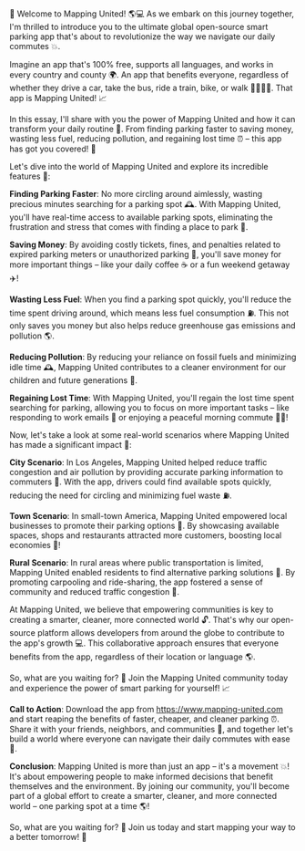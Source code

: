 🎉 Welcome to Mapping United! 🌎💻 As we embark on this journey together, I'm thrilled to introduce you to the ultimate global open-source smart parking app that's about to revolutionize the way we navigate our daily commutes 💥.

Imagine an app that's 100% free, supports all languages, and works in every country and county 🌍. An app that benefits everyone, regardless of whether they drive a car, take the bus, ride a train, bike, or walk 🚶‍♀️🚌💨. That app is Mapping United! 📈

In this essay, I'll share with you the power of Mapping United and how it can transform your daily routine 💪. From finding parking faster to saving money, wasting less fuel, reducing pollution, and regaining lost time ⏰ – this app has got you covered! 🎉

Let's dive into the world of Mapping United and explore its incredible features 👀:

**Finding Parking Faster**: No more circling around aimlessly, wasting precious minutes searching for a parking spot 🕰️. With Mapping United, you'll have real-time access to available parking spots, eliminating the frustration and stress that comes with finding a place to park 🌟.

**Saving Money**: By avoiding costly tickets, fines, and penalties related to expired parking meters or unauthorized parking 🚫, you'll save money for more important things – like your daily coffee ☕️ or a fun weekend getaway ✈️!

**Wasting Less Fuel**: When you find a parking spot quickly, you'll reduce the time spent driving around, which means less fuel consumption ⛽️. This not only saves you money but also helps reduce greenhouse gas emissions and pollution 🌎.

**Reducing Pollution**: By reducing your reliance on fossil fuels and minimizing idle time 🕰️, Mapping United contributes to a cleaner environment for our children and future generations 🌟.

**Regaining Lost Time**: With Mapping United, you'll regain the lost time spent searching for parking, allowing you to focus on more important tasks – like responding to work emails 📱 or enjoying a peaceful morning commute 🏃‍♀️!

Now, let's take a look at some real-world scenarios where Mapping United has made a significant impact 💪:

**City Scenario**: In Los Angeles, Mapping United helped reduce traffic congestion and air pollution by providing accurate parking information to commuters 👀. With the app, drivers could find available spots quickly, reducing the need for circling and minimizing fuel waste ⛽️.

**Town Scenario**: In small-town America, Mapping United empowered local businesses to promote their parking options 🏢. By showcasing available spaces, shops and restaurants attracted more customers, boosting local economies 💸!

**Rural Scenario**: In rural areas where public transportation is limited, Mapping United enabled residents to find alternative parking solutions 🚌. By promoting carpooling and ride-sharing, the app fostered a sense of community and reduced traffic congestion 🚗.

At Mapping United, we believe that empowering communities is key to creating a smarter, cleaner, more connected world 🔓. That's why our open-source platform allows developers from around the globe to contribute to the app's growth 💻. This collaborative approach ensures that everyone benefits from the app, regardless of their location or language 🌎.

So, what are you waiting for? 🤔 Join the Mapping United community today and experience the power of smart parking for yourself! 📈

**Call to Action**: Download the app from https://www.mapping-united.com and start reaping the benefits of faster, cheaper, and cleaner parking ⏰. Share it with your friends, neighbors, and communities 👫, and together let's build a world where everyone can navigate their daily commutes with ease 🌟.

**Conclusion**: Mapping United is more than just an app – it's a movement 💥! It's about empowering people to make informed decisions that benefit themselves and the environment. By joining our community, you'll become part of a global effort to create a smarter, cleaner, and more connected world – one parking spot at a time 🌎!

So, what are you waiting for? 🤔 Join us today and start mapping your way to a better tomorrow! 🌟